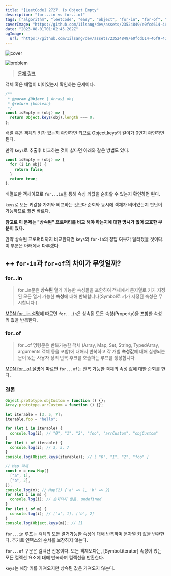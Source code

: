```yaml
---
title: "[LeetCode] 2727. Is Object Empty"
description: "for...in vs for...of"
tags: ["algorithm", "leetcode", "easy", "object", "for-in", "for-of", "keys"]
coverImage: "https://github.com/1ilsang/dev/assets/23524849/e0fcd614-46f9-4221-a284-570b9591a1b8"
date: "2023-08-01T01:02:45.202Z"
ogImage:
  url: "https://github.com/1ilsang/dev/assets/23524849/e0fcd614-46f9-4221-a284-570b9591a1b8"
---
```


![cover](https://github.com/1ilsang/dev/assets/23524849/e0fcd614-46f9-4221-a284-570b9591a1b8)

![problem](https://github.com/1ilsang/dev/assets/23524849/14a719b6-8d62-4a60-ae5f-253edae47184)

> [문제 링크](https://leetcode.com/problems/is-object-empty/)

객체 혹은 배열이 비어있는지 확인하는 문제이다.

```js
/**
 * @param {Object | Array} obj
 * @return {boolean}
 */
const isEmpty = (obj) => {
  return Object.keys(obj).length === 0;
};
```

배열 혹은 객체의 키가 있는지 확인하면 되므로 Object.keys의 길이가 0인지 확인하면 된다.

만약 `keys`로 추출후 비교하는 것이 싫다면 아래와 같은 방법도 있다.

```js
const isEmpty = (obj) => {
  for (i in obj) {
    return false;
  }
  return true;
};
```

배열또한 객체이므로 `for...in`을 통해 속성 키값을 순회할 수 있는지 확인하면 된다.

`keys`로 모든 키값을 가져와 비교하는 것보다 순회와 동시에 객체가 비어있는지 판단이 가능하므로 훨씬 빠르다.

**참고로 이 문제는 "상속된" 프로퍼티를 비교 해야 하는지에 대한 명시가 없어 모호한 부분이 있다.**

만약 상속된 프로퍼티까지 비교한다면 `keys`와 `for-in`의 정답 여부가 달라졌을 것이다. 이 부분은 아래에서 다루겠다.

## ++ `for-in`과 `for-of`의 차이가 무엇일까?

### for...in

> for...in문은 **상속된** 열거 가능한 속성들을 포함하여 객체에서 문자열로 키가 지정된 모든 열거 가능한 **속성**에 대해 반복합니다(Symbol로 키가 지정된 속성은 무시합니다.).

[MDN for...in 설명](https://developer.mozilla.org/ko/docs/Web/JavaScript/Reference/Statements/for...in)에 따르면 `for...in`은 상속된 모든 속성(Property)을 포함한 속성 키 값을 반복한다.

### for..of

> for...of 명령문은 반복가능한 객체 (Array, Map, Set, String, TypedArray, arguments 객체 등을 포함)에 대해서 반복하고 각 개별 **속성값**에 대해 실행되는 문이 있는 사용자 정의 반복 후크를 호출하는 루프를 생성합니다.

[MDN for...of 설명](https://developer.mozilla.org/ko/docs/Web/JavaScript/Reference/Statements/for...of)에 따르면 `for...of`는 반복 가능한 객체의 속성 값에 대한 순회를 한다.

### 결론

```jsx
Object.prototype.objCustom = function () {};
Array.prototype.arrCustom = function () {};

let iterable = [3, 5, 7];
iterable.foo = "hello";

for (let i in iterable) {
  console.log(i); // "0", "1", "2", "foo", "arrCustom", "objCustom"
}
for (let i of iterable) {
  console.log(i); // 3, 5, 7
}
console.log(Object.keys(iterable)); // [ "0", "1", "2", "foo" ]

// Map 객체
const m = new Map([
  ["a", 1],
  ["b", 2],
]);
console.log(m); // Map(2) {'a' => 1, 'b' => 2}
for (let i in m) {
  console.log(i); // 순회되지 않음. undefined
}
for (let i of m) {
  console.log(i); // ['a', 1], ['b', 2]
}
console.log(Object.keys(m)); // []
```

`for...in` 루프는 객체의 모든 열거가능한 속성에 대해 반복하며 문자열 키 값을 반환한다. 추가로 인덱스의 순서를 보장하지 않는다.

`for...of` 구문은 컬렉션 전용이다. 모든 객체보다는, [Symbol.iterator] 속성이 있는 모든 컬렉션 요소에 대해 반복하며 컬렉션을 반환한다.

`keys`는 해당 키를 가져오지만 상속된 값은 가져오지 않는다.
